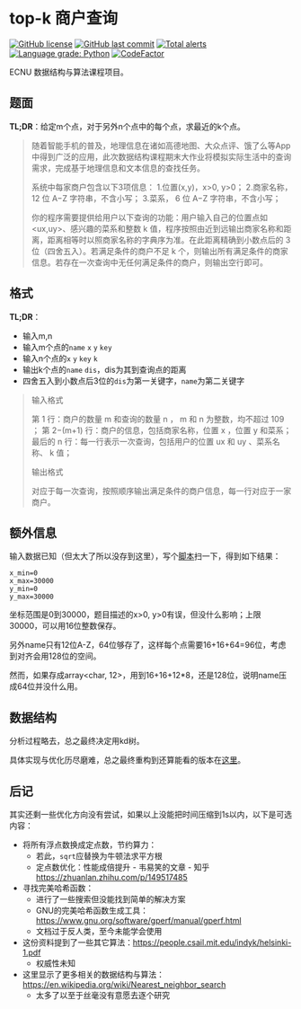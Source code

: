 # top-k 商户查询

[![GitHub license](https://img.shields.io/github/license/ccxxxi/k-nearest-neighbors)](LICENSE)
[![GitHub last commit](https://img.shields.io/github/last-commit/ccxxxi/k-nearest-neighbors)](https://github.com/CCXXXI/k-nearest-neighbors/commits)
[![Total alerts](https://img.shields.io/lgtm/alerts/g/CCXXXI/k-nearest-neighbors.svg?logo=lgtm&logoWidth=18)](https://lgtm.com/projects/g/CCXXXI/k-nearest-neighbors/alerts/)
[![Language grade: Python](https://img.shields.io/lgtm/grade/python/g/CCXXXI/k-nearest-neighbors.svg?logo=lgtm&logoWidth=18)](https://lgtm.com/projects/g/CCXXXI/k-nearest-neighbors/context:python)
[![CodeFactor](https://www.codefactor.io/repository/github/ccxxxi/k-nearest-neighbors/badge)](https://www.codefactor.io/repository/github/ccxxxi/k-nearest-neighbors)

ECNU 数据结构与算法课程项目。

## 题面

**TL;DR**：给定m个点，对于另外n个点中的每个点，求最近的k个点。

> 随着智能手机的普及，地理信息在诸如高德地图、大众点评、饿了么等App中得到广泛的应用，此次数据结构课程期末大作业将模拟实际生活中的查询需求，完成基于地理信息和文本信息的查找任务。
>
> 系统中每家商户包含以下3项信息：
> 1.位置(x,y)，x>0, y>0；
> 2.商家名称， 12 位 A−Z 字符串，不含小写；
> 3.菜系， 6 位 A−Z 字符串，不含小写；
>
> 你的程序需要提供给用户以下查询的功能：用户输入自己的位置点如 <ux,uy>、感兴趣的菜系和整数 k 值，程序按照由近到远输出商家名称和距离，距离相等时以照商家名称的字典序为准。在此距离精确到小数点后的 3 位（四舍五入）。若满足条件的商户不足 k 个，则输出所有满足条件的商家信息。若存在一次查询中无任何满足条件的商户，则输出空行即可。

## 格式

**TL;DR**：

* 输入m,n
* 输入m个点的`name` `x` `y` `key`
* 输入n个点的`x` `y` `key` `k`
* 输出k个点的`name` `dis`，dis为其到查询点的距离
* 四舍五入到小数点后3位的`dis`为第一关键字，`name`为第二关键字

> 输入格式
>
> 第 1 行：商户的数量 m 和查询的数量 n ， m 和 n 为整数，均不超过 109 ；
> 第 2−(m+1) 行：商户的信息，包括商家名称，位置 x ，位置 y 和菜系；
> 最后的 n 行：每一行表示一次查询，包括用户的位置 ux 和 uy 、菜系名称、 k 值；
>
> 输出格式
>
> 对应于每一次查询，按照顺序输出满足条件的商户信息，每一行对应于一家商户。

## 额外信息

输入数据已知（但太大了所以没存到这里），写个[脚本](#file-test-py)扫一下，得到如下结果：

```
x_min=0
x_max=30000
y_min=0
y_max=30000
```

坐标范围是0到30000，题目描述的x>0, y>0有误，但没什么影响；上限30000，可以用16位整数保存。

另外name只有12位A-Z，64位够存了，这样每个点需要16+16+64=96位，考虑到对齐会用128位的空间。

然而，如果存成array<char, 12>，用到16+16+12*8，还是128位，说明name压成64位并没什么用。

## 数据结构

分析过程略去，总之最终决定用kd树。

具体实现与优化历尽磨难，总之最终重构到还算能看的版本在[这里](#file-eoj_contest289_problemb-cpp)。

## 后记
其实还剩一些优化方向没有尝试，如果以上没能把时间压缩到1s以内，以下是可选内容：

* 将所有浮点数换成定点数，节约算力：
  * 若此，`sqrt`应替换为牛顿法求平方根
  * 定点数优化：性能成倍提升 - 韦易笑的文章 - 知乎 https://zhuanlan.zhihu.com/p/149517485
* 寻找完美哈希函数：
  * 进行了一些搜索但没能找到简单的解决方案
  * GNU的完美哈希函数生成工具：https://www.gnu.org/software/gperf/manual/gperf.html
  * 文档过于反人类，至今未能学会使用
* 这份资料提到了一些其它算法：https://people.csail.mit.edu/indyk/helsinki-1.pdf
  * 权威性未知
* 这里显示了更多相关的数据结构与算法：https://en.wikipedia.org/wiki/Nearest_neighbor_search
  * 太多了以至于丝毫没有意愿去逐个研究
